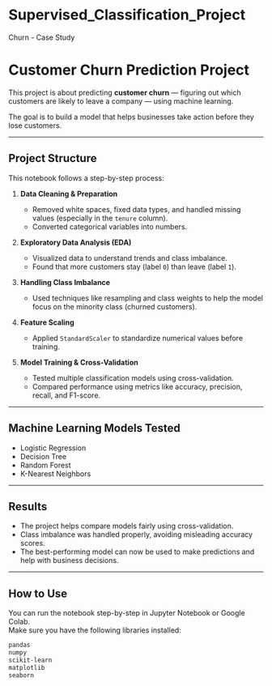 # Supervised_Classification_Project
Churn - Case Study


#  Customer Churn Prediction Project

This project is about predicting **customer churn** — figuring out which customers are likely to leave a company — using machine learning.

The goal is to build a model that helps businesses take action before they lose customers.

---

##  Project Structure

This notebook follows a step-by-step process:

1. **Data Cleaning & Preparation**
   - Removed white spaces, fixed data types, and handled missing values (especially in the `tenure` column).
   - Converted categorical variables into numbers.

2. **Exploratory Data Analysis (EDA)**
   - Visualized data to understand trends and class imbalance.
   - Found that more customers stay (label `0`) than leave (label `1`).

3. **Handling Class Imbalance**
   - Used techniques like resampling and class weights to help the model focus on the minority class (churned customers).

4. **Feature Scaling**
   - Applied `StandardScaler` to standardize numerical values before training.

5. **Model Training & Cross-Validation**
   - Tested multiple classification models using cross-validation.
   - Compared performance using metrics like accuracy, precision, recall, and F1-score.

---

##  Machine Learning Models Tested

- Logistic Regression
- Decision Tree
- Random Forest
- K-Nearest Neighbors

---

##  Results

- The project helps compare models fairly using cross-validation.
- Class imbalance was handled properly, avoiding misleading accuracy scores.
- The best-performing model can now be used to make predictions and help with business decisions.


---

##  How to Use

You can run the notebook step-by-step in Jupyter Notebook or Google Colab.  
Make sure you have the following libraries installed:

```bash
pandas
numpy
scikit-learn
matplotlib
seaborn
